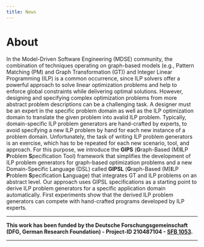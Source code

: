 ```yaml
---
title: News
---
```


# About

In the Model-Driven Software Engineering (MDSE) community, the combination of techniques operating on graph-based models (e.g., Pattern Matching (PM) and Graph Transformation (GT)) and Integer Linear Programming (ILP) is a common occurrence, since ILP solvers offer a powerful approach to solve linear optimization problems and help to enforce global constraints while delivering optimal solutions.
However, designing and specifying complex optimization problems from more abstract problem descriptions can be a challenging task.
A designer must be an expert in the specific problem domain as well as the ILP optimization domain to translate the given problem into avalid ILP problem.
Typically, domain-specific ILP problem generators are hand-crafted by experts, to avoid specifying a new ILP problem by hand for each new instance of a problem domain.
Unfortunately, the task of writing ILP problem generators is an exercise, which has to be repeated for each new scenario, tool, and approach.
For this purpose, we introduce the **GIPS** (**G**raph-Based (M)**I**LP **P**roblem **S**pecification Tool) framework that simplifies the development of ILP problem generators for graph-based optimization problems and a new Domain-Specific Language (DSL) called **GIPSL** (**G**raph-Based (M)**I**LP **P**roblem **S**pecification **L**anguage) that integrates GT and ILP problems on an abstract level.
Our approach uses GIPSL specifications as a starting point to derive ILP problem generators for a specific application domain automatically.
First experiments show that the derived ILP problem generators can compete with hand-crafted programs developed by ILP experts.

---

**This work has been funded by the Deutsche Forschungsgemeinschaft (DFG, German Research Foundation) - Project-ID 210487104 - [SFB 1053](https://www.maki.tu-darmstadt.de).**

---
